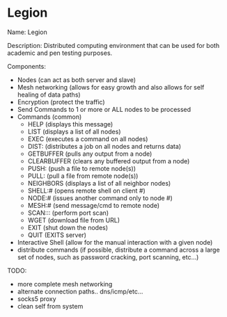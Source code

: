 # Legion

Name: Legion

Description: Distributed computing environment that can be used for both academic and pen testing purposes.

Components:
* Nodes (can act as both server and slave)
* Mesh networking (allows for easy growth and also allows for self healing of data paths)
* Encryption (protect the traffic)
* Send Commands to 1 or more or ALL nodes to be processed
* Commands (common)
  * HELP (displays this message)
  * LIST (displays a list of all nodes)
  * EXEC (executes a command on all nodes)
  * DIST:<file to split> <cmd> (distributes a job on all nodes and returns data)
  * GETBUFFER (pulls any output from a node)
  * CLEARBUFFER (clears any buffered output from a node)
  * PUSH:<filename> (push a file to remote node(s))
  * PULL:<filename> (pull a file from remote node(s))
  * NEIGHBORS (displays a list of all neighbor nodes)
  * SHELL:# (opens remote shell on client #)
  * NODE:# <cmd> (issues another command only to node #)
  * MESH:# <cmd> (send message/cmd to remote node)
  * SCAN:<ip>:<start port>:<stop port> (perform port scan)
  * WGET <url> (download file from URL)
  * EXIT (shut down the nodes)
  * QUIT (EXITS server)
* Interactive Shell (allow for the manual interaction with a given node)
* distribute commands (if possible, distribute a command across a large set of nodes, such as password cracking, port scanning, etc…)
	
TODO:
* more complete mesh networking
* alternate connection paths..  dns/icmp/etc...
* socks5 proxy
* clean self from system
